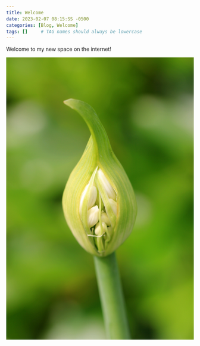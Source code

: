 ```yaml
---
title: Welcome
date: 2023-02-07 08:15:SS -0500
categories: [Blog, Welcome]
tags: []     # TAG names should always be lowercase
---
```


Welcome to my new space on the internet!

![newbud](/assets/img/new.jpg)
